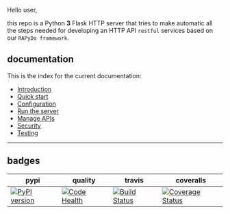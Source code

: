 
Hello user, 

this repo is a Python **3** Flask HTTP server that tries to make automatic all the steps needed for developing an HTTP API `restful` services based on our `RAPyDo framework`.


## documentation

This is the index for the current documentation:

- [Introduction](docs/introduction.md)
- [Quick start](docs/quickstart.md)
- [Configuration](docs/conf.md)
- [Run the server](docs/run.md)
- [Manage APIs](docs/manage.md)
- [Security](docs/security.md)
- [Testing](docs/test.md)


---

## badges

| pypi | quality | travis | coveralls |
| --- | --- | --- | --- |
| [![PyPI version](https://badge.fury.io/py/rapydo-http.svg)](https://badge.fury.io/py/rapydo-http) | [![Code Health](https://landscape.io/github/rapydo/http-api/master/landscape.svg?style=flat)](https://landscape.io/github/rapydo/http-api/master) | [![Build Status](https://travis-ci.org/rapydo/http-api.svg?branch=master)](https://travis-ci.org/rapydo/http-api) | [![Coverage Status](https://coveralls.io/repos/github/rapydo/http-api/badge.svg?branch=master)](https://coveralls.io/github/rapydo/http-api?branch=master) |
